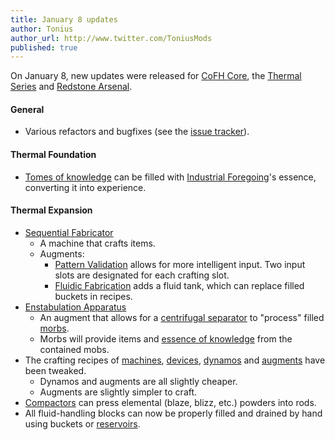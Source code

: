 ```yaml
---
title: January 8 updates
author: Tonius
author_url: http://www.twitter.com/ToniusMods
published: true
---
```


On January 8, new updates were released for [CoFH Core](/docs/cofh-core-4/), the
[Thermal Series](/docs/#thermal-series) and [Redstone
Arsenal](/docs/redstone-arsenal/).

#### General
* Various refactors and bugfixes (see the [issue
  tracker](https://github.com/CoFH/Feedback/issues?q=is%3Aissue+is%3Aclosed+label%3Afixed+sort%3Aupdated-desc)).

#### Thermal Foundation
* [Tomes of knowledge](/docs/thermal-foundation/tome-of-knowledge/) can be filled with [Industrial
  Foregoing](https://www.curseforge.com/minecraft/mc-mods/industrial-foregoing)'s
  essence, converting it into experience.

#### Thermal Expansion
* [Sequential Fabricator](/docs/thermal-expansion/sequential-fabricator/)
  * A machine that crafts items.
  * Augments:
    * [Pattern Validation](/docs/thermal-expansion/augment-pattern-validation/) allows for
      more intelligent input. Two input slots are designated for each crafting
      slot.
    * [Fluidic Fabrication](/docs/thermal-expansion/augment-fluidic-fabrication/) adds a fluid
      tank, which can replace filled buckets in recipes.
* [Enstabulation Apparatus](/docs/thermal-expansion/augment-enstabulation-apparatus/)
  * An augment that allows for a [centrifugal
    separator](/docs/thermal-expansion/centrifugal-separator/) to "process" filled
    [morbs](/docs/thermal-expansion/morb/).
  * Morbs will provide items and [essence of
    knowledge](/docs/thermal-foundation/essence-of-knowledge/) from the contained mobs.
* The crafting recipes of [machines](/docs/thermal-expansion/machines/),
  [devices](/docs/thermal-expansion/devices/), [dynamos](/docs/thermal-expansion/dynamos/) and
  [augments](/docs/thermal-expansion/augments/) have been tweaked.
  * Dynamos and augments are all slightly cheaper.
  * Augments are slightly simpler to craft.
* [Compactors](/docs/thermal-expansion/compactor/) can press elemental (blaze, blizz, etc.)
  powders into rods.
* All fluid-handling blocks can now be properly filled and drained by hand using
  buckets or [reservoirs](/docs/thermal-expansion/reservoir/).
